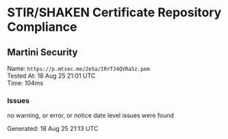 # STIR/SHAKEN Certificate Repository Compliance

## Martini Security

Name: `https://p.mtsec.me/2e5a/IRrTJ4QVRaSz.pem`\
Tested At: 18 Aug 25 21:01 UTC\
Time: 104ms

### Issues

no warning, or error, or notice date level issues were found

Generated: 18 Aug 25 21:13 UTC